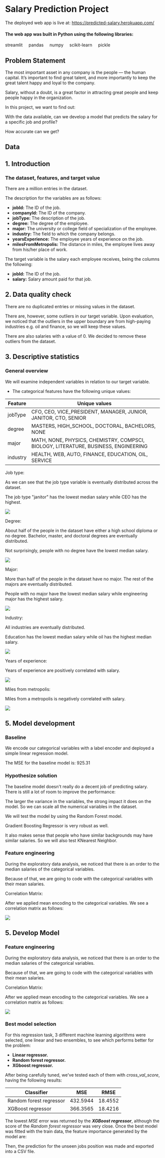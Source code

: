 # Salary Prediction Project

The deployed web app is live at: https://predicted-salary.herokuapp.com/



#### The web app was built in Python using the following libraries:


streamlit    
pandas    
numpy    
scikit-learn    
pickle    

## Problem Statement

The most important asset in any company is the people — the human capital. It’s important to find great talent, and more importantly to keep the great talent happy and loyal to the company.

Salary, without a doubt, is a great factor in attracting great people and keep people happy in the organization.

In this project, we want to find out:

With the data available, can we develop a model that predicts the salary for a specific job and profile?

How accurate can we get?


## Data


## 1. Introduction


### The dataset, features, and target value

There are a million entries in the dataset.

The description for the variables are as follows:

* **jobId:** The ID of the job.
* **companyId:** The ID of the company.
* **jobType:** The description of the job.
* **degree:** The degree of the employee.
* **major:** The university or college field of specialization of the employee.
* **industry:** The field to which the company belongs.
* **yearsExperience:** The employee years of experience on the job.
* **milesFromMetropolis:** The distance in miles, the employee lives away from his/her place of work.

The target variable is the salary each employee receives, being the columns the following:

* **jobId:** The ID of the job.
* **salary:** Salary amount paid for that job.


## 2. Data quality check

There are no duplicated entries or missing values in the dataset.

There are, however, some outliers in our target variable. Upon evaluation, we noticed that the outliers in the upper boundary are from high-paying industries e.g. oil and finance, so we will keep these values.

There are also salaries with a value of 0. We decided to remove these outliers from the dataset.


## 3. Descriptive statistics

### General overview

We will examine independent variables in relation to our target variable.

* The categorical features have the following unique values:


Feature | Unique values | 
--- | --- 
jobType | CFO, CEO, VICE_PRESIDENT, MANAGER, JUNIOR, JANITOR, CTO, SENIOR
degree | MASTERS, HIGH_SCHOOL, DOCTORAL, BACHELORS, NONE
major | MATH, NONE, PHYSICS, CHEMISTRY, COMPSCI, BIOLOGY, LITERATURE, BUSINESS, ENGINEERING
industry | HEALTH, WEB, AUTO, FINANCE, EDUCATION, OIL, SERVICE

Job type:

As we can see that the job type variable is eventually distributed across the dataset. 

The job type "janitor" has the lowest median salary while CEO has the highest. 

![](https://i.imgur.com/Ke07Z4r.png)

Degree:

About half of the people in the dataset have either a high school diploma or no degree. Bachelor, master, and doctoral degrees are eventually distributed. 

Not surprisingly, people with no degree have the lowest median salary.

![](https://i.imgur.com/9B0y1TA.png)

Major:

More than half of the people in the dataset have no major. The rest of the majors are eventually distributed.

People with no major have the lowest median salary while engineering major has the highest salary.

![](https://i.imgur.com/LfasZvS.png)

Industry:

All industries are eventually distributed.

Education has the lowest median salary while oil has the highest median salary.

![](https://i.imgur.com/jq6152X.png)

Years of experience:

Years of experience are positively correlated with salary.

![](https://i.imgur.com/PoelEn4.png)

Miles from metropolis:

Miles from a metropolis is negatively correlated with salary.

![](https://i.imgur.com/lgwIsFD.png)


## 5. Model development

### Baseline

We encode our categorical variables with a label encoder and deployed a simple linear regression model.

The MSE for the baseline model is: 925.31


### Hypothesize solution 

The baseline model doesn't really do a decent job of predicting salary. There is still a lot of room to improve the performance:

The larger the variance in the variables, the strong impact it does on the model. So we can scale all the numerical variables in the dataset.

We will test the model by using the Random Forest model.

Gradient Boosting Regressor is very robust as well.

It also makes sense that people who have similar backgrounds may have similar salaries. So we will also test KNearest Neighbor.

### Feature engineering

During the exploratory data analysis, we noticed that there is an order to the median salaries of the categorical variables. 

Because of that, we are going to code with the categorical variables with their mean salaries.

Correlation Matrix:

After we applied mean encoding to the categorical variables. We see a correlation matrix as follows:

![](https://i.imgur.com/jXhSSZo.png)


## 5. Develop Model


### Feature engineering

During the exploratory data analysis, we noticed that there is an order to the median salaries of the categorical variables. 

Because of that, we are going to code with the categorical variables with their mean salaries.

Correlation Matrix:

After we applied mean encoding to the categorical variables. We see a correlation matrix as follows:

![](https://i.imgur.com/jXhSSZo.png)


### Best model selection

For this regression task, 3 different machine learning algorithms were selected, one linear and two ensembles, to see which performs better for the problem:

* **Linear regressor.**
* **Random forest regressor.**
* **XGboost regressor.**

After being carefully tuned, we've tested each of them with *cross_val_score*, having the following results:

Classifier | MSE | RMSE 
--- | --- | --- 
Random forest regressor | 432.5944 | 18.4552
XGBoost regressor | 366.3565 | 18.4216

The lowest *MSE* error was returned by the _**XGBoost regressor**_, although the score of the *Random forest regressor* was very close. Once the best model was fitted with the train data, the feature importance generated by the model are:


Then, the prediction for the unseen jobs position was made and exported into a CSV file.
